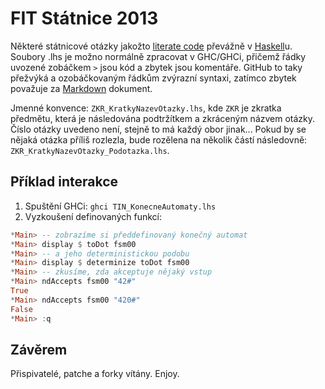 FIT Státnice 2013
=================

Některé státnicové otázky jakožto [literate code](http://en.wikipedia.org/wiki/Literate_programming) převážně v [Haskell](http://www.haskell.org/haskellwiki/Haskell)u.
Soubory .lhs je možno normálně zpracovat v GHC/GHCi, přičemž řádky uvozené zobáčkem `>` jsou kód a zbytek jsou komentáře.
GitHub to taky přežvýká a ozobáčkovaným řádkům zvýrazní syntaxi, zatímco zbytek považuje za [Markdown](http://daringfireball.net/projects/markdown/syntax) dokument.

Jmenné konvence: `ZKR_KratkyNazevOtazky.lhs`, kde `ZKR` je zkratka předmětu, která je následována podtržítkem a zkráceným názvem otázky.
Číslo otázky uvedeno není, stejně to má každý obor jinak...
Pokud by se nějaká otázka příliš rozlezla, bude rozělena na několik částí následovně: `ZKR_KratkyNazevOtazky_Podotazka.lhs`.

Příklad interakce
-----------------

1. Spuštění GHCi: `ghci TIN_KonecneAutomaty.lhs`
2. Vyzkoušení definovaných funkcí:

```Haskell
*Main> -- zobrazíme si předdefinovaný konečný automat
*Main> display $ toDot fsm00
*Main> -- a jeho deterministickou podobu
*Main> display $ determinize toDot fsm00
*Main> -- zkusíme, zda akceptuje nějaký vstup
*Main> ndAccepts fsm00 "42#"
True
*Main> ndAccepts fsm00 "420#"
False
*Main> :q
```

Závěrem
-------

Přispivatelé, patche a forky vítány. Enjoy.
